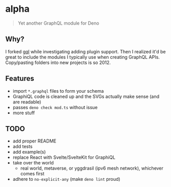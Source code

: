# alpha

> Yet another GraphQL module for Deno

## Why?

I forked [gql](https://github.com/deno-libs/gql/issues/14#issuecomment-1472911645) while investigating adding plugin support. Then I realized it'd be great to include the modules I typically use when creating GraphQL APIs. Copy/pasting folders into new projects is so 2012.

## Features

- import `*.graphql` files to form your schema
- GraphiQL code is cleaned up and the SVGs actually make sense (and are readable)
- passes `deno check mod.ts` without issue
- more stuff

## TODO

- add proper README
- add tests
- add example(s)
- replace React with Svelte/SvelteKit for GraphiQL
- take over the world
  - real world, metaverse, or yggdrasil (ipv6 mesh network), whichever comes first
- adhere to `no-explicit-any` (make `deno lint` proud)
